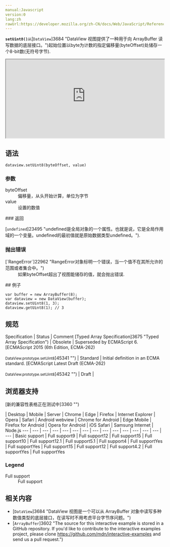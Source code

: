 ```yaml
---
manual:Javascript
version:0
lang:zh
rawUrl:https://developer.mozilla.org/zh-CN/docs/Web/JavaScript/Reference/Global_Objects/DataView/setUint8
---
```






**`setUint8()`**`从`[`DataView`]3684 "DataView 视图提供了一种用于向 ArrayBuffer 读写数据的底层接口。")起始位置以byte为计数的指定偏移量(byteOffset)处储存一个8-bit数(无符号字节).

<iframe src='https://interactive-examples.mdn.mozilla.net/pages/js/dataview-setuint8.html' width='100%' height='250'></iframe>

## 语法<a name="语法"></a>

```
dataview.setUint8(byteOffset, value)
```

### 参数<a name="参数"></a>
<dl><dt id=''>byteOffset</dt><dd>偏移量，从头开始计算，单位为字节</dd><dt id=''>value</dt><dd>设置的数值</dd></dl>
### 返回<a name="返回"></a>


[`undefined`]23495 "undefined是全局对象的一个属性。也就是说，它是全局作用域的一个变量。undefined的最初值就是原始数据类型undefined。").


### 抛出错误<a name="抛出错误"></a>
<dl><dt id=''>[`RangeError`]22962 "RangeError对象标明一个错误，当一个值不在其所允许的范围或者集合中。")</dt><dd>如果byteOffset超出了视图能储存的值，就会抛出错误.</dd></dl>
## 例子<a name="例子"></a>

```
var buffer = new ArrayBuffer(8);
var dataview = new DataView(buffer);
dataview.setUint8(1, 3);
dataview.getUint8(1); // 3
```

## 规范<a name="规范"></a>

Specification | Status | Comment 
[Typed Array Specification]3675 "Typed Array Specification") | Obsolete | Superseded by ECMAScript 6. 
[ECMAScript 2015 (6th Edition, ECMA-262)<br></br><small>DataView.prototype.setUint8</small>]45341 "") | Standard | Initial definition in an ECMA standard. 
[ECMAScript Latest Draft (ECMA-262)<br></br><small>DataView.prototype.setUint8</small>]45342 "") | Draft |  


## 浏览器支持<a name="浏览器支持"></a>
[新的兼容性表格正在测试中<i></i>]3360 "")

 | <abbr>Desktop<i></i></abbr> | <abbr>Mobile<i></i></abbr> | <abbr>Server<i></i></abbr> 
 | <abbr>Chrome<i></i></abbr> | <abbr>Edge<i></i></abbr> | <abbr>Firefox<i></i></abbr> | <abbr>Internet Explorer<i></i></abbr> | <abbr>Opera<i></i></abbr> | <abbr>Safari<i></i></abbr> | <abbr>Android webview<i></i></abbr> | <abbr>Chrome for Android<i></i></abbr> | <abbr>Edge Mobile<i></i></abbr> | <abbr>Firefox for Android<i></i></abbr> | <abbr>Opera for Android<i></i></abbr> | <abbr>iOS Safari<i></i></abbr> | <abbr>Samsung Internet<i></i></abbr> | <abbr>Node.js<i></i></abbr> 
 ---  |  ---  |  ---  |  ---  |  ---  |  ---  |  ---  |  ---  |  ---  |  ---  |  ---  |  ---  |  ---  |  ---  |  ---  | 
Basic support | <abbr>Full support</abbr>9 | <abbr>Full support</abbr>12 | <abbr>Full support</abbr>15 | <abbr>Full support</abbr>10 | <abbr>Full support</abbr>12.1 | <abbr>Full support</abbr>5.1 | <abbr>Full support</abbr>4 | <abbr>Full support</abbr>Yes | <abbr>Full support</abbr>Yes | <abbr>Full support</abbr>15 | <abbr>Full support</abbr>12 | <abbr>Full support</abbr>4.2 | <abbr>Full support</abbr>Yes | <abbr>Full support</abbr>Yes 


### Legend<a name="Legend"></a>
<dl><dt id=''><abbr>Full support</abbr></dt><dd>Full support</dd></dl>

## 相关内容<a name="相关内容"></a>

* [`DataView`]3684 "DataView 视图是一个可以从 ArrayBuffer 对象中读写多种数值类型的底层接口，在读写时不用考虑平台字节序问题。")
* [`ArrayBuffer`]3602 "The source for this interactive example is stored in a GitHub repository. If you'd like to contribute to the interactive examples project, please clone https://github.com/mdn/interactive-examples and send us a pull request.")



